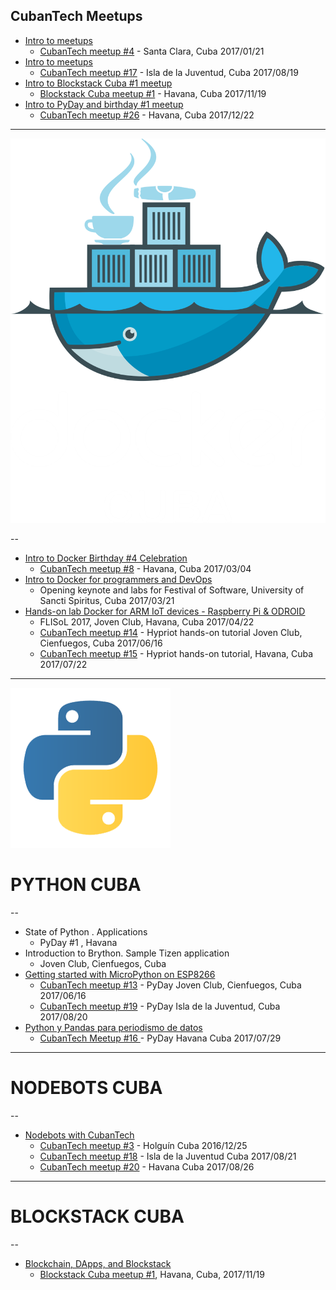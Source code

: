 
## CubanTech Meetups

- [Intro to meetups](intro_20170121.html)
  * [CubanTech meetup #4](http://docker.cuban.tech/events/236654894/) - Santa Clara, Cuba 2017/01/21
- [Intro to meetups](intro_20170819.html)
  * [CubanTech meetup #17](http://docker.cuban.tech/events/241708287/) - Isla de la Juventud, Cuba 2017/08/19
- [Intro to Blockstack Cuba #1 meetup](intro_20171119.html)
  * [Blockstack Cuba meetup #1](http://blockstack.cuban.tech/events/244120891/) - Havana, Cuba 2017/11/19
- [Intro to PyDay and birthday #1 meetup](intro_20171222.html)
  * [CubanTech meetup #26](http://meetup.cuban.tech/events/245032996/) - Havana, Cuba 2017/12/22

---

[![Docker Cuba](img/dockercuba.logo.png)](http://docker.cuban.tech)

--

- [Intro to Docker Birthday #4 Celebration](intro_20170304.html)
  * [CubanTech meetup #8](http://docker.cuban.tech/events/238007254/) - Havana, Cuba 2017/03/04
- [Intro to Docker for programmers and DevOps](docker-intro.html)
  * Opening keynote and labs for Festival of Software, University of Sancti Spiritus, Cuba 2017/03/21
- [Hands-on lab Docker for ARM IoT devices - Raspberry Pi & ODROID](docker-stuff/hypriot)
  * FLISoL 2017, Joven Club, Havana, Cuba 2017/04/22
  * [CubanTech meetup #14](http://docker.cuban.tech/events/240871128/) - Hypriot hands-on tutorial Joven Club, Cienfuegos, Cuba 2017/06/16
  * [CubanTech meetup #15](http://docker.cuban.tech/events/240872505/) - Hypriot hands-on tutorial, Havana, Cuba 2017/07/22

---

[![Python Cuba](img/python-logo.png)](http://pythoncuba.org)

# PYTHON CUBA

--

- State of Python . Applications
  * PyDay #1 , Havana
- Introduction to Brython. Sample Tizen application
  * Joven Club, Cienfuegos, Cuba
- [Getting started with MicroPython on ESP8266](micropython.html)
  * [CubanTech meetup #13](http://meetup.cuban.tech/events/240871291/) - PyDay Joven Club, Cienfuegos, Cuba 2017/06/16
  * [CubanTech meetup #19](http://meetup.cuban.tech/events/242499554/) - PyDay Isla de la Juventud, Cuba 2017/08/20
- [Python y Pandas para periodismo de datos](pandas-ddj.html)
  * [CubanTech Meetup #16 ](http://meetup.cuban.tech/events/240372001/)- PyDay Havana Cuba 2017/07/29

---

# NODEBOTS CUBA

--

- [Nodebots with CubanTech](nodebots.html)
  * [CubanTech meetup #3](#) - Holgu&iacute;n Cuba 2016/12/25
  * [CubanTech meetup #18](http://meetup.cuban.tech/events/241706888/) - Isla de la Juventud Cuba 2017/08/21
  * [CubanTech meetup #20](http://meetup.cuban.tech/events/242652841/) - Havana Cuba 2017/08/26

---

# BLOCKSTACK CUBA

--

- [Blockchain, DApps, and Blockstack](dapps.html)
  * [Blockstack Cuba meetup #1](http://blockstack.cuban.tech), Havana, Cuba, 2017/11/19 

